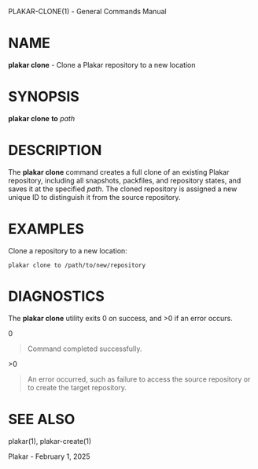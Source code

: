 PLAKAR-CLONE(1) - General Commands Manual

# NAME

**plakar clone** - Clone a Plakar repository to a new location

# SYNOPSIS

**plakar clone**
**to**
*path*

# DESCRIPTION

The
**plakar clone**
command creates a full clone of an existing Plakar repository,
including all snapshots, packfiles, and repository states, and saves
it at the specified
*path*.
The cloned repository is assigned a new unique ID to distinguish it
from the source repository.

# EXAMPLES

Clone a repository to a new location:

	plakar clone to /path/to/new/repository

# DIAGNOSTICS

The **plakar clone** utility exits&#160;0 on success, and&#160;&gt;0 if an error occurs.

0

> Command completed successfully.

&gt;0

> An error occurred, such as failure to access the source repository or
> to create the target repository.

# SEE ALSO

plakar(1),
plakar-create(1)

Plakar - February 1, 2025
